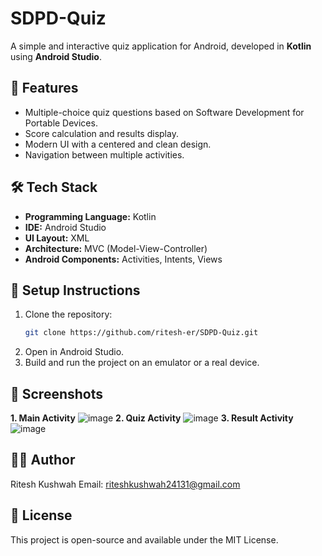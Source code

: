 # SDPD-Quiz
A simple and interactive quiz application for Android, developed in **Kotlin** using **Android Studio**.

## 📌 Features
- Multiple-choice quiz questions based on Software Development for Portable Devices.
- Score calculation and results display.
- Modern UI with a centered and clean design.
- Navigation between multiple activities.

## 🛠 Tech Stack
- **Programming Language:** Kotlin
- **IDE:** Android Studio
- **UI Layout:** XML
- **Architecture:** MVC (Model-View-Controller)
- **Android Components:** Activities, Intents, Views

## 🚀 Setup Instructions
1. Clone the repository:
   ```sh
   git clone https://github.com/ritesh-er/SDPD-Quiz.git
2. Open in Android Studio.
3. Build and run the project on an emulator or a real device.

## 📸 Screenshots
**1. Main Activity**
![image](https://github.com/user-attachments/assets/f03b8b99-e2e8-4477-b48c-da47e2bdaffa)
**2. Quiz Activity**
![image](https://github.com/user-attachments/assets/d519c809-39a0-4370-a994-2dff4c3aa78b)
**3. Result Activity**
![image](https://github.com/user-attachments/assets/71ea196f-aab4-40dd-a473-b9474d29874e)

## 👨‍💻 Author
Ritesh Kushwah
Email: riteshkushwah24131@gmail.com
## 📜 License
This project is open-source and available under the MIT License.
